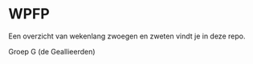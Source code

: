 # WPFP
Een overzicht van wekenlang zwoegen en zweten vindt je in deze repo.

Groep G (de Geallieerden)
